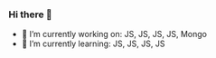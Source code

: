 ### Hi there 👋

- 🔭 I’m currently working on: JS, JS, JS, JS, Mongo
- 🌱 I’m currently learning: JS, JS, JS, JS
